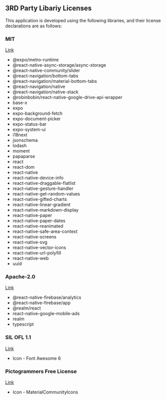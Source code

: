 ## 3RD Party Libariy Licenses

This application is developed using the following libraries, and their license declarations are as follows:

### MIT

[Link](https://en.wikipedia.org/wiki/MIT_License)

 * @expo/metro-runtime
 * @react-native-async-storage/async-storage
 * @react-native-community/slider
 * @react-navigation/bottom-tabs
 * @react-navigation/material-bottom-tabs
 * @react-navigation/native
 * @react-navigation/native-stack
 * @robinbobin/react-native-google-drive-api-wrapper
 * base-x
 * expo
 * expo-background-fetch
 * expo-document-picker
 * expo-status-bar
 * expo-system-ui
 * i18next 
 * jsonschema
 * lodash
 * moment
 * papaparse
 * react
 * react-dom
 * react-native
 * react-native-device-info 
 * react-native-draggable-flatlist
 * react-native-gesture-handler
 * react-native-get-random-values
 * react-native-gifted-charts
 * react-native-linear-gradient
 * react-native-markdown-display  
 * react-native-paper
 * react-native-paper-dates
 * react-native-reanimated  
 * react-native-safe-area-context
 * react-native-screens
 * react-native-svg 
 * react-native-vector-icons
 * react-native-url-polyfill
 * react-native-web
 * uuid     

### Apache-2.0

[Link](https://www.apache.org/licenses/LICENSE-2.0)

 * @react-native-firebase/analytics
 * @react-native-firebase/app
 * @realm/react
 * react-native-google-mobile-ads  
 * realm
 * typescript

 ### SIL OFL 1.1
 
 [Link](https://openfontlicense.org/open-font-license-official-text/)
 
 * Icon - Font Awesome 6

 ### Pictogrammers Free License
 
 [Link](https://pictogrammers.com/docs/general/license/)

 * Icon - MaterialCommunityIcons 
